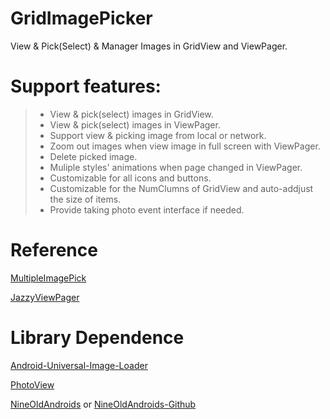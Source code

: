GridImagePicker
=============

View & Pick(Select) & Manager Images in GridView and ViewPager.

Support features:
=============

>- View & pick(select) images in GridView.
>- View & pick(select) images in ViewPager.
>- Support view & picking image from local or network.
>- Zoom out images when view image in full screen with ViewPager.
>- Delete picked image.
>- Muliple styles' animations when page changed in ViewPager.
>- Customizable for all icons and buttons.
>- Customizable for the NumClumns of GridView and auto-addjust the size of items.
>- Provide taking photo event interface if needed.

Reference
=============

[MultipleImagePick](https://github.com/habzy/MultipleImagePick)

[JazzyViewPager](https://github.com/jfeinstein10/JazzyViewPager)

Library Dependence
=============

[Android-Universal-Image-Loader](https://github.com/nostra13/Android-Universal-Image-Loader)

[PhotoView](https://github.com/habzy/PhotoView)

[NineOldAndroids](http://nineoldandroids.com/) or [NineOldAndroids-Github](https://github.com/JakeWharton/NineOldAndroids)
